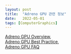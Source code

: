 ```yaml
---
layout: post
title:  "Adreno GPU 관련 정보"
date:   2022-05-01
tags: [ComputerGraphics]
---
```

      
[Adreno GPU Overview](https://developer.qualcomm.com/sites/default/files/docs/adreno-gpu/developer-guide/gpu/overview.html),           
[Adreno GPU Best Practice](https://developer.qualcomm.com/sites/default/files/docs/adreno-gpu/developer-guide/gpu/best_practices.html),              
[Adreno GPU FAQ](https://developer.qualcomm.com/sites/default/files/docs/adreno-gpu/developer-guide/gpu/faq.html)             